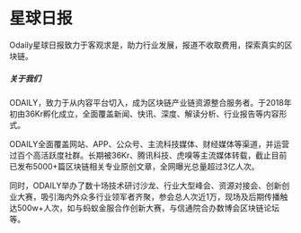 # 

# 星球日报

Odaily星球日报致力于客观求是，助力行业发展，报道不收取费用，探索真实的区块链。

##### 关于我们

ODAILY，致力于从内容平台切入，成为区块链产业链资源整合服务者。于2018年初由36Kr孵化成立，全面覆盖新闻、快讯、深度、解读分析、行业报告等内容形式。

ODAILY全面覆盖网站、APP、公众号、主流科技媒体、财经媒体等渠道，并运营过百个高活跃度社群。长期被36Kr、腾讯科技、虎嗅等主流媒体转载，截止目前已发布5000+篇区块链相关专业原创文章，全网曝光总量超过3亿人次。

同时，ODAILY举办了数十场技术研讨沙龙、行业大型峰会、资源对接会、创新创业大赛，吸引海内外众多行业领军者齐聚，参会总人次近1万，现场及后期传播触达500w+人次，如与蚂蚁金服合作创新大赛，与信通院合办数博会区块链论坛等。

